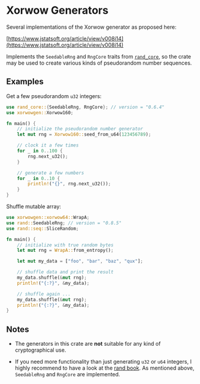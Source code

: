 # Xorwow Generators

Several implementations of the Xorwow generator as proposed here:

[https://www.jstatsoft.org/article/view/v008i14](https://www.jstatsoft.org/article/view/v008i14)

Implements the `SeedableRng` and `RngCore` traits from [`rand_core`](https://docs.rs/rand_core/latest/rand_core/), so the crate may be used to create various kinds of pseudorandom number sequences.

## Examples

Get a few pseudorandom `u32` integers:

```rust
use rand_core::{SeedableRng, RngCore}; // version = "0.6.4"
use xorwowgen::Xorwow160;

fn main() {
    // initialize the pseudorandom number generator
    let mut rng = Xorwow160::seed_from_u64(123456789);

    // clock it a few times
    for _ in 0..100 {
        rng.next_u32();
    }

    // generate a few numbers
    for _ in 0..10 {
        println!("{}", rng.next_u32());
    }
}
```

Shuffle mutable array:

```rust
use xorwowgen::xorwow64::WrapA;
use rand::SeedableRng; // version = "0.8.5"
use rand::seq::SliceRandom;

fn main() {
    // initialize with true random bytes
    let mut rng = WrapA::from_entropy();

    let mut my_data = ["foo", "bar", "baz", "qux"];

    // shuffle data and print the result
    my_data.shuffle(&mut rng);
    println!("{:?}", &my_data);

    // shuffle again ...
    my_data.shuffle(&mut rng);
    println!("{:?}", &my_data);
}
```

## Notes

* The generators in this crate are __not__ suitable for any kind of cryptographical use.

* If you need more functionality than just generating `u32` or `u64` integers, I highly recommend to have a look at the [rand book](https://rust-random.github.io/book/). As mentioned above, `SeedableRng` and `RngCore` are implemented.
